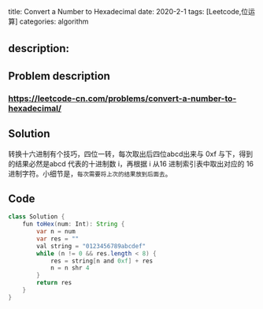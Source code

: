 title:  Convert a Number to Hexadecimal
date: 2020-2-1
tags: [Leetcode,位运算]
categories: algorithm

description: 　
---

## Problem description

  ### https://leetcode-cn.com/problems/convert-a-number-to-hexadecimal/


## Solution

转换十六进制有个技巧，四位一转，每次取出后四位abcd出来与 0xf 与下，得到的结果必然是abcd 代表的十进制数 i，再根据 i 从16 进制索引表中取出对应的 16 进制字符。小细节是，`每次需要将上次的结果放到后面去`。

## Code

```java
class Solution {
    fun toHex(num: Int): String {
        var n = num
        var res = ""
        val string = "0123456789abcdef"
        while (n != 0 && res.length < 8) {
            res = string[n and 0xf] + res
            n = n shr 4
        }
        return res
    }
}
```
